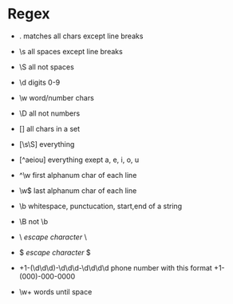 # Regex

* . matches all chars except line breaks

* \s all spaces except line breaks

* \S all not spaces

* \d digits 0-9

* \w word/number chars

* \D all not numbers

* [] all chars in a set

* [\s\S] everything

* [^aeiou] everything exept a, e, i, o, u

* ^\w first alphanum char of each line

* \w$ last alphanum char of each line

* \b whitespace, punctucation, start,end of a string

* \B not \b

* \\ *escape character* \

* \$ *escape character* $

* \+1\-\(\d\d\d\)\-\d\d\d\-\d\d\d\d phone number with this format +1-(000)-000-0000

* \w+ words until space
